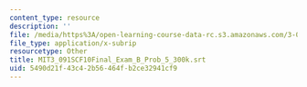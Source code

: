 ```yaml
---
content_type: resource
description: ''
file: /media/https%3A/open-learning-course-data-rc.s3.amazonaws.com/3-091sc-introduction-to-solid-state-chemistry-fall-2010/5490d21f43c42b56464fb2ce32941cf9_MIT3_091SCF10Final_Exam_B_Prob_5_300k.srt
file_type: application/x-subrip
resourcetype: Other
title: MIT3_091SCF10Final_Exam_B_Prob_5_300k.srt
uid: 5490d21f-43c4-2b56-464f-b2ce32941cf9
---
```

